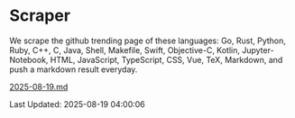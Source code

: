 # Scraper

We scrape the github trending page of these languages: Go, Rust, Python, Ruby, C++, C, Java, Shell, Makefile, Swift, Objective-C, Kotlin, Jupyter-Notebook, HTML, JavaScript, TypeScript, CSS, Vue, TeX, Markdown, and push a markdown result everyday.

[2025-08-19.md](https://github.com/yangwenmai/github-trending-backup/blob/master/2025-08-19.md)

Last Updated: 2025-08-19 04:00:06